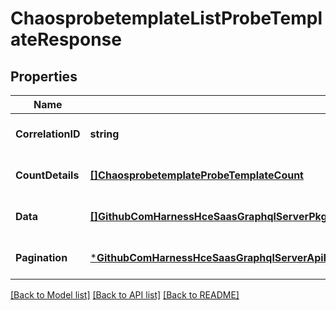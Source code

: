 # ChaosprobetemplateListProbeTemplateResponse

## Properties
Name | Type | Description | Notes
------------ | ------------- | ------------- | -------------
**CorrelationID** | **string** |  | [optional] [default to null]
**CountDetails** | [**[]ChaosprobetemplateProbeTemplateCount**](chaosprobetemplate.ProbeTemplateCount.md) |  | [optional] [default to null]
**Data** | [**[]GithubComHarnessHceSaasGraphqlServerPkgDatabaseMongodbChaosprobetemplateChaosProbeTemplate**](github_com_harness_hce-saas_graphql_server_pkg_database_mongodb_chaosprobetemplate.ChaosProbeTemplate.md) |  | [optional] [default to null]
**Pagination** | [***GithubComHarnessHceSaasGraphqlServerApiPagination**](github_com_harness_hce-saas_graphql_server_api.Pagination.md) |  | [optional] [default to null]

[[Back to Model list]](../README.md#documentation-for-models) [[Back to API list]](../README.md#documentation-for-api-endpoints) [[Back to README]](../README.md)

